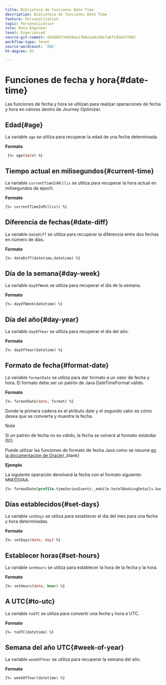 ```yaml
---
title: Biblioteca de funciones Date Time
description: Biblioteca de funciones Date Time
feature: Personalization
topic: Personalization
role: Data Engineer
level: Experienced
source-git-commit: 85b866734039ae17b0e1a8cb8e7a6f1d28af7065
workflow-type: tm+mt
source-wordcount: '262'
ht-degree: 6%

---
```


# Funciones de fecha y hora{#date-time}

Las funciones de fecha y hora se utilizan para realizar operaciones de fecha y hora en valores dentro de Journey Optimizer.

## Edad{#age}

La variable `age` se utiliza para recuperar la edad de una fecha determinada.

**Formato**

```sql
 {%= age(date) %}
```

<!--
**Example**

The following operation gets the value of the identity map for the key `example@example.com`.

```sql
 {%= age(date) %}
```
-->

## Tiempo actual en milisegundos{#current-time}

La variable `currentTimeInMillis` se utiliza para recuperar la hora actual en milisegundos de epoch.

**Formato**

```sql
{%= currentTimeInMillis() %}
```

<!--
**Example**

The following operation gets all the keys for the map `identityMap`.

```sql
{%= keys(identityMap) %}
```
-->

## Diferencia de fechas{#date-diff}

La variable `dateDiff` se utiliza para recuperar la diferencia entre dos fechas en número de días.

**Formato**

```sql
{%= dateDiff(datetime,datetime) %}
```

<!--
**Example**

The following operation gets all the values for the map `identityMap`.

```sql
{%= values(identityMap) %}
```
-->


## Día de la semana{#day-week}

La variable `dayOfWeek` se utiliza para recuperar el día de la semana.

**Formato**

```sql
{%= dayOfWeek(datetime) %}
```

<!--
**Example**

The following operation gets all the values for the map `identityMap`.

```sql
{%= values(identityMap) %}
```
-->

## Día del año{#day-year}

La variable `dayOfYear` se utiliza para recuperar el día del año.

**Formato**

```sql
{%= dayOfYear(datetime) %}
```

<!--
**Example**

The following operation gets all the values for the map `identityMap`.

```sql
{%= values(identityMap) %}
```
-->

## Formato de fecha{#format-date}

La variable `formatDate` se utiliza para dar formato a un valor de fecha y hora. El formato debe ser un patrón de Java DateTimeFormat válido.

**Formato**

```sql
{%= formatDate(date, format) %}
```

Donde la primera cadena es el atributo date y el segundo valor es cómo desea que se convierta y muestre la fecha.

>[!NOTE]
>
> Si un patrón de fecha no es válido, la fecha se volverá al formato estándar ISO.
>
> Puede utilizar las funciones de formato de fecha Java como se resume [en la documentación de Oracle](https://docs.oracle.com/javase/8/docs/api/java/time/format/DateTimeFormatter.html){_blank}

**Ejemplo**

La siguiente operación devolverá la fecha con el formato siguiente: MM/DD/AA.

```sql
{%= formatDate(profile.timeSeriesEvents._mobile.hotelBookingDetails.bookingDate, "MM/DD/YY") %}
```

## Días establecidos{#set-days}

La variable `setDays` se utiliza para establecer el día del mes para una fecha y hora determinadas.

**Formato**

```sql
{%= setDays(date, day) %}
```

<!--
**Example**

The following operation gets all the values for the map `identityMap`.

```sql
{%= values(identityMap) %}
```
-->

## Establecer horas{#set-hours}

La variable `setHours` se utiliza para establecer la hora de la fecha y la hora.

**Formato**

```sql
{%= setHours(date, hour) %}
```

<!--
**Example**

The following operation gets all the values for the map `identityMap`.

```sql
{%= values(identityMap) %}
```
-->


## A UTC{#to-utc}

La variable `toUTC` se utiliza para convertir una fecha y hora a UTC.


**Formato**

```sql
{%= toUTC(datetime) %}
```

<!--
**Example**

The following operation gets all the values for the map `identityMap`.

```sql
{%= values(identityMap) %}
```
-->


## Semana del año UTC{#week-of-year}

La variable `weekOfYear` se utiliza para recuperar la semana del año.

**Formato**

```sql
{%= weekOfYear(datetime) %}
```

<!--
**Example**

The following operation gets all the values for the map `identityMap`.

```sql
{%= values(identityMap) %}
```
-->